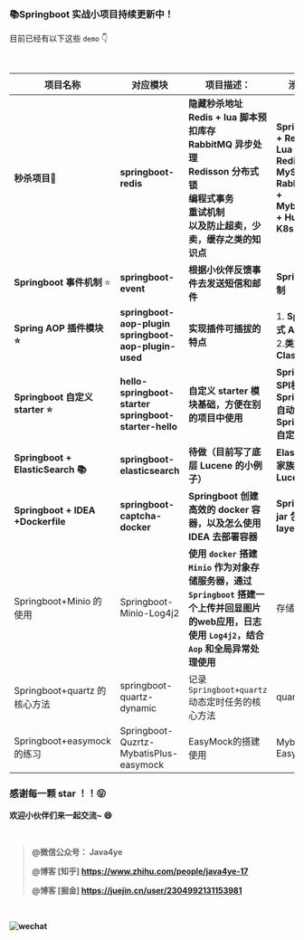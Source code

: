 ### 📚Springboot 实战小项目持续更新中！

目前已经有以下这些 `demo` 👇

<br/>

| **项目名称**                      | **对应模块**                                                 | **项目描述：**                                               | **涉及技术**                                                 | **对应文章👇:**                                               |
| --------------------------------- | ------------------------------------------------------------ | ------------------------------------------------------------ | ------------------------------------------------------------ | ------------------------------------------------------------ |
| **秒杀项目🍎**                     | **springboot-redis**                                         | **隐藏秒杀地址**<br />**Redis + lua 脚本预扣库存**<br />**RabbitMQ 异步处理**<br />**Redisson 分布式锁**<br />**编程式事务**<br />**重试机制**<br /> **以及防止超卖，少卖，缓存之类的知识点** | **Springboot2 + Redis7 + Lua + Redisson + MySQL8 + RabbitMQ3.9 + MybatisPlus + Hutool + K8s** | [写个简易版秒杀系统练练手](https://mp.weixin.qq.com/s/ogx1MAUH0-RTsdWQG2N5CA)<br />[秒杀系统上云，从 1342ms 提升到 138ms](https://mp.weixin.qq.com/s/Pbgj-j9l5-L_xFMb0Up6Dg) |
| **Springboot 事件机制** ⭐         | **springboot-event**                                         | **根据小伙伴反馈事件去发送短信和邮件**                       | **Spring事件机制**                                           | **[三分钟快速上手Spring事件机制](https://mp.weixin.qq.com/s/XjGIK11FeNpJWUTZhJhqlg)** |
| **Spring AOP 插件模块 ⭐**         | **springboot-aop-plugin** <br />**springboot-aop-plugin-used** | **实现插件可插拔的特点**                                     | 1.  **Spring 编程式 AOP** <br />2.**类加载器 ClassLoader**   | **[Spring AOP内功修炼!!](https://mp.weixin.qq.com/s/N1t-t0FhQhdzIo_ljhxBbQ)**<br />**[AOP 插件就这？上手不用两分钟！！](https://mp.weixin.qq.com/s/tEkjWnygz3SCa_aMdveNYQ)** |
| **Springboot 自定义 starter ⭐**   | **hello-springboot-starter**<br/>**springboot-starter-hello** | **自定义 starter 模块基础，方便在别的项目中使用**            | **Springboot SPI机制** <br />**Springboot 自动装配原理** <br />**Springboot 自定义starter** | **[服务发现机制SPI居然是破坏者？！](https://mp.weixin.qq.com/s/xz6XijCcl6vSd28n4AQtmw)** <br/>**[Springboot自动装配原理探索](https://mp.weixin.qq.com/s/QFGs57qJhsRcql2Zdeg2tg)** <br/>**[简单两步搞定Springboot自定义starter](https://mp.weixin.qq.com/s/aNJdPNuxlrEsxo-mRhQn8Q)**<br/> |
| **Springboot + ElasticSearch 📚**  | **springboot-elasticsearch**                                 | **待做（目前写了底层 Lucene 的小例子）**                     | **ElasticSearch 家族，底层 Lucene**                          | **[一文带你快速了解 ES , ELK , ELKB](https://mp.weixin.qq.com/s/Nt5TXqzsq3D6au6efWG_0w)<br/>[ElasticSearch中必须掌握的七个概念](https://mp.weixin.qq.com/s/S4jfnEpZL0TvwDxH79nfvw)<br />[快速上手搜索引擎的秘密武器——Lucene](https://mp.weixin.qq.com/s/Fj4M8Q1NduKQJ8Z9Bh52cA)<br />** |
| **Springboot + IDEA +Dockerfile** | **springboot-captcha-docker**                                | **Springboot 创建高效的 docker 容器，以及怎么使用 IDEA 去部署容器** | **Springboot jar 包中的 layers.idx**                         | **[为什么SpringBoot可以直接运行 jar 包？](https://mp.weixin.qq.com/s/7zQaiJNzs-rL7CKyfLu2rA)<br />[Springboot 是这样提高创建 docker 容器的效率的](https://mp.weixin.qq.com/s/_UKhf7RRUUwko8SufCWXgg)<br />** |
| Springboot+Minio 的使用           | Springboot-Minio-Log4j2                                      | **使用 `docker` 搭建 `Minio` 作为对象存储服务器，通过 `Springboot` 搭建一个上传并回显图片的web应用，日志使用 `Log4j2`，结合 `Aop` 和全局异常处理使用** | 存储对象OOS                                                  | **[Springboot+Minio的使用](https://mp.weixin.qq.com/s/QH0x2d1VAiQZnzEUfFtjpw)**<br />**[Springboot+log4j2不生效](https://mp.weixin.qq.com/s/6z5TCSsZV3fv3LyLvuKkaQ)**<br />**[Springboot之日志错误信息定位](https://mp.weixin.qq.com/s/XNwqOnYOJPDH10yB2QMRvg)**<br /> |
| Springboot+quartz 的核心方法      | springboot-quartz-dynamic                                    | 记录 `Springboot+quartz` 动态定时任务的核心方法              | quartz                                                       | **[Springboot+quartz 动态定时任务笔记](https://mp.weixin.qq.com/s/sU7reEsSaZj5FtGtJ2LAbg)** |
| Springboot+easymock 的练习        | Springboot-Quzrtz-MybatisPlus-easymock                       | EasyMock的搭建使用                                           | MybatisPlus<br />EasyMock                                    | **[Springboot2+Quartz+MybatisPlus+easymock](https://mp.weixin.qq.com/s/cqysSlMdfVJ6wMi81jRchw)**<br />**[MybatisPlus 生成代码体验](https://mp.weixin.qq.com/s/6-eCpWuIscglTs2ilUQjgw)**<br />**[docker安装easymock](https://mp.weixin.qq.com/s/nFYSDZmoUJCosRvufdDiBw)**<br /> |





### **感谢每一颗 star ！！😝** 

**欢迎小伙伴们来一起交流~ 😄**

**<br/>**

>  **@微信公众号： Java4ye**
>
>  **@博客 [知乎] https://www.zhihu.com/people/java4ye-17**
>
>  **@博客 [掘金] https://juejin.cn/user/2304992131153981**

**<br/>**

**![wechat](http://cdn.jsdelivr.net/gh/Java4ye/picb/20201202082043.png)**